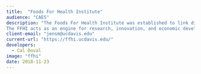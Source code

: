 ```yaml
---
title:  "Foods For Health Institute"
audience: "CAES"
description: "The Foods For Health Institute was established to link diverse scientific disciplines across the colleges and schools of the University of California at Davis, and develop regional and international multi-stakeholder partnerships.
The FFHI acts as an engine for research, innovation, and economic development supported by competitive research programs, industry collaborations, and philanthropic funding. Together, the FFHI and its partners will lead the improvement of individual health through diet."
client-email: "jensm@ucdavis.edu"
current-url: "https://ffhi.ucdavis.edu/"
developers:
  - Cal Doval
image: "ffhi"
date: 2018-11-23
---
```

